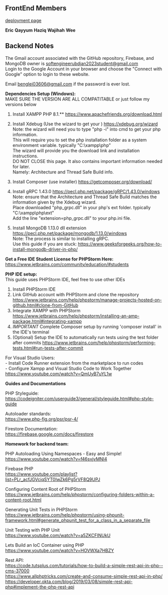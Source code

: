## FrontEnd Members
[deployment page](https://softwareengineeringubd.github.io/Team-Style-Software-Engineering)

**Eric**
**Qayyum**
**Haziq**
**Wajihah**
**Wee**

## Backend Notes  
The Gmail account associated with the GitHub repository, Firebase, and MongoDB owner is softengineerubdjan2023student@gmail.com  
Login to the Google Account in your browser and choose the "Connect with Google" option to login to these website.  
  
Email benglei03606@gmail.com if the password is ever lost.  
  
  
**Dependencies Setup (Windows):**  
MAKE SURE THE VERSION ARE ALL COMPATITABLE or just follow my versions below  
  
1. Install XAMPP PHP 8.1.** https://www.apachefriends.org/download.html  
  
2. Install Xdebug (Use the wizard to get your ) https://xdebug.org/wizard  
    Note: the wizard will need you to type "php -i" into cmd to get your php information.  
    This will require you to set the php installation folder as a system environment variable. typically "C:\xampp\php"  
    The wizard will provide you the download link and installation instructions.  
    DO NOT CLOSE this page. It also contains important information needed for later.  
    Namely: Architecture and Thread Safe Build info.  
      
3.  Install Composer (use installer) https://getcomposer.org/download/  
  
4.  Install gRPC 1.43.0 https://pecl.php.net/package/gRPC/1.43.0/windows  
    Note: ensure that the Architecture and Thread Safe Build matches the information given by the Xdebug wizard.  
    Place downloaded "php_grpc.dll" in your php's ext folder.  typically "C:\xampp\php\ext"  
    Add the line "extension=php_grpc.dll" to your php.ini file.  
      
5. Install MongoDB 1.13.0 dll extension https://pecl.php.net/package/mongodb/1.13.0/windows  
    Note: The process is similar to installing gRPC.  
    Use this guide if you are stuck: https://www.geeksforgeeks.org/how-to-install-mongodb-driver-in-php/  
      
      
**Get a Free IDE Student License for PHPStorm Here:**  
https://www.jetbrains.com/community/education/#students  
  
**PHP IDE setup:**  
This guide uses PHPStorm IDE, feel free to use other IDEs  
1. Install PHPStorm IDE  
2. Link GitHub account with PHPStorm and clone the repository https://www.jetbrains.com/help/phpstorm/manage-projects-hosted-on-github.html#clone-from-GitHub  
4. Integrate XAMPP with PHPStorm https://www.jetbrains.com/help/phpstorm/installing-an-amp-package.html#integrating-xampp  
6. *IMPORTANT* Complete Composer setup by running 'composer install' in the IDE's terminal  
7. (Optional) Setup the IDE to automatically run tests using the test folder after commits https://www.jetbrains.com/help/phpstorm/performing-tests.html#run-tests-after-commit  
  
For Visual Studio Users:  
    - Install Code Runner extension from the marketplace to run codes  
    - Configure Xampp and Visual Studio Code to Work Together https://www.youtube.com/watch?v=QmUyB7uYL1w  
  
**Guides and Documentations**  
  
PHP Styleguide:  
https://codeigniter.com/userguide3/general/styleguide.html#php-style-guide  
  
Autoloader standards:  
https://www.php-fig.org/psr/psr-4/  
  
Firestore Documentation:  
https://firebase.google.com/docs/firestore  
  
**Homework for backend team:**  
  
PHP Autoloading Using Namespaces - Easy and Simple!  
https://www.youtube.com/watch?v=f46svjvMNI4  
  
Firebase PHP  
https://www.youtube.com/playlist?list=PLr_acfJGVciqSYT0IwZk6Pg5rVF8Q9UPJ  
  
Configuring Content Root of PHPStorm  
https://www.jetbrains.com/help/phpstorm/configuring-folders-within-a-content-root.html  
  
Generating Unit Tests in PHPStorm  
https://www.jetbrains.com/help/phpstorm/using-phpunit-framework.html#generate_phpunit_test_for_a_class_in_a_separate_file  
  
Unit Testing with PHP Unit  
https://www.youtube.com/watch?v=a5ZKCFINUkU  
  
Lets Build an IoC Container using PHP  
https://www.youtube.com/watch?v=HOVWXa7HBZY  
  
Rest API:  
https://code.tutsplus.com/tutorials/how-to-build-a-simple-rest-api-in-php--cms-37000  
https://www.allphptricks.com/create-and-consume-simple-rest-api-in-php/  
https://developer.okta.com/blog/2019/03/08/simple-rest-api-php#implement-the-php-rest-api  
